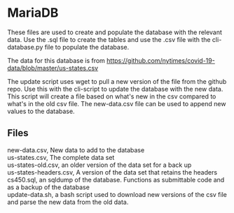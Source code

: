 # MariaDB

These files are used to create and populate the database with the relevant
data. Use the .sql file to create the tables and use the .csv file with
the cli-database.py file to populate the database.

The data for this database is from <https://github.com/nytimes/covid-19-data/blob/master/us-states.csv>

The update script uses wget to pull a new version of the file from the github repo. Use this
with the cli-script to update the database with the new data. This script will create a file based
on what's new in the csv compared to what's in the old csv file. The new-data.csv file can be used to
append new values to the database.

## Files 
new-data.csv, New data to add to the database <br>
us-states.csv, The complete data set <br>
us-states-old.csv, an older version of the data set for a back up <br>
us-states-headers.csv, A version of the data set that retains the headers <br>
cs450.sql, an sqldump of the database. Functions as submittable code and as a backup of the database <br>
update-data.sh, a bash script used to download new versions of the csv file and parse the new data from
the old data.
